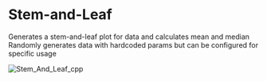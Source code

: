 # Stem-and-Leaf
Generates a stem-and-leaf plot for data and calculates mean and median
Randomly generates data with hardcoded params but can be configured for specific usage

![Stem_And_Leaf_cpp](https://user-images.githubusercontent.com/76015889/188291461-ef965e2c-1a9e-48d5-8c75-30e8718fd68d.jpg)
